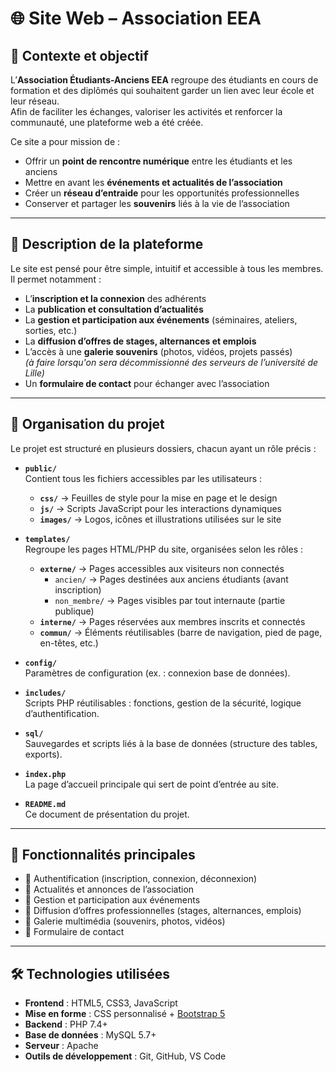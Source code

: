 # 🌐 Site Web – Association EEA

## 📝 Contexte et objectif
L’**Association Étudiants-Anciens EEA** regroupe des étudiants en cours de formation et des diplômés qui souhaitent garder un lien avec leur école et leur réseau.  
Afin de faciliter les échanges, valoriser les activités et renforcer la communauté, une plateforme web a été créée.  

Ce site a pour mission de :  
- Offrir un **point de rencontre numérique** entre les étudiants et les anciens  
- Mettre en avant les **événements et actualités de l’association**  
- Créer un **réseau d’entraide** pour les opportunités professionnelles  
- Conserver et partager les **souvenirs** liés à la vie de l’association  

---

## 📌 Description de la plateforme
Le site est pensé pour être simple, intuitif et accessible à tous les membres.  
Il permet notamment :  
- L’**inscription et la connexion** des adhérents  
- La **publication et consultation d’actualités**  
- La **gestion et participation aux événements** (séminaires, ateliers, sorties, etc.)  
- La **diffusion d’offres de stages, alternances et emplois**  
- L’accès à une **galerie souvenirs** (photos, vidéos, projets passés)  
  *(à faire lorsqu'on sera décommissionné des serveurs de l’université de Lille)*  
- Un **formulaire de contact** pour échanger avec l’association  

---

## 📂 Organisation du projet

Le projet est structuré en plusieurs dossiers, chacun ayant un rôle précis :  

- **`public/`**  
  Contient tous les fichiers accessibles par les utilisateurs :  
  - **`css/`** → Feuilles de style pour la mise en page et le design  
  - **`js/`** → Scripts JavaScript pour les interactions dynamiques  
  - **`images/`** → Logos, icônes et illustrations utilisées sur le site  

- **`templates/`**  
  Regroupe les pages HTML/PHP du site, organisées selon les rôles :  
  - **`externe/`** → Pages accessibles aux visiteurs non connectés  
    - `ancien/` → Pages destinées aux anciens étudiants (avant inscription)  
    - `non_membre/` → Pages visibles par tout internaute (partie publique)  
  - **`interne/`** → Pages réservées aux membres inscrits et connectés  
  - **`commun/`** → Éléments réutilisables (barre de navigation, pied de page, en-têtes, etc.)  

- **`config/`**  
  Paramètres de configuration (ex. : connexion base de données).  

- **`includes/`**  
  Scripts PHP réutilisables : fonctions, gestion de la sécurité, logique d’authentification.  

- **`sql/`**  
  Sauvegardes et scripts liés à la base de données (structure des tables, exports).  

- **`index.php`**  
  La page d’accueil principale qui sert de point d’entrée au site.  

- **`README.md`**  
  Ce document de présentation du projet.  

---

## 🚀 Fonctionnalités principales
- 🔑 Authentification (inscription, connexion, déconnexion)  
- 📰 Actualités et annonces de l’association  
- 📅 Gestion et participation aux événements  
- 💼 Diffusion d’offres professionnelles (stages, alternances, emplois)  
- 📸 Galerie multimédia (souvenirs, photos, vidéos)  
- 📩 Formulaire de contact  

---

## 🛠️ Technologies utilisées
- **Frontend** : HTML5, CSS3, JavaScript  
- **Mise en forme** : CSS personnalisé + [Bootstrap 5](https://getbootstrap.com/)  
- **Backend** : PHP 7.4+  
- **Base de données** : MySQL 5.7+  
- **Serveur** : Apache  
- **Outils de développement** : Git, GitHub, VS Code  
